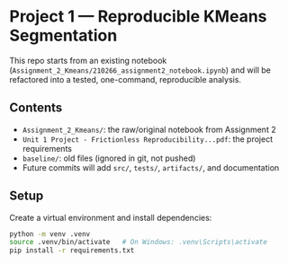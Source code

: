 # Project 1 — Reproducible KMeans Segmentation

This repo starts from an existing notebook (`Assignment_2_Kmeans/210266_assignment2_notebook.ipynb`)
and will be refactored into a tested, one-command, reproducible analysis.

## Contents
- `Assignment_2_Kmeans/`: the raw/original notebook from Assignment 2
- `Unit 1 Project - Frictionless Reproducibility...pdf`: the project requirements
- `baseline/`: old files (ignored in git, not pushed)
- Future commits will add `src/`, `tests/`, `artifacts/`, and documentation

## Setup

Create a virtual environment and install dependencies:

```bash
python -m venv .venv
source .venv/bin/activate   # On Windows: .venv\Scripts\activate
pip install -r requirements.txt

